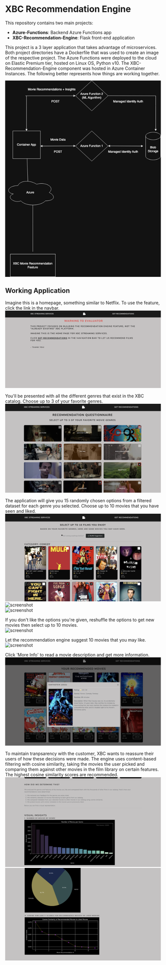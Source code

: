 # XBC Recommendation Engine  

This repository contains two main projects:  

- **Azure-Functions**: Backend Azure Functions app  
- **XBC-Recommendation-Engine**: Flask front-end application  

This project is a 3 layer application that takes advantage of microservices. Both project directories have a Dockerfile that was used to create an image of the respective project. The Azure Functions were deployed to the cloud on Elastic Premium tier, hosted on Linux OS, Python v10.  The XBC-Recommendation-Engine component was hosted in Azure Container Instances.  The following better represents how things are working together.  

![screenshot](/XBC-Recommendation-Engine/screenshots/XBC-Movie-Rec.drawio.png)  

## Working Application  

Imagine this is a homepage, something similar to Netflix. To use the feature, click the link in the navbar.  
![screenshot](/XBC-Recommendation-Engine/screenshots/homepage.png)  

You'll be presented with all the different genres that exist in the XBC catalog. Choose up to 3 of your favorite genres.  
![screenshot](/XBC-Recommendation-Engine/screenshots/genre_selection.png)  

The application will give you 15 randomly chosen options from a filtered dataset for each genre you selected. Choose up to 10 movies that you have seen and liked.  
![screenshot](/XBC-Recommendation-Engine/screenshots/movie_selection.png)  
![screenshot](/XBC-Recommendation-Engine/screenshots/movie_selection2.png)  
![screenshot](/XBC-Recommendation-Engine/screenshots/movie_selection3.png)  

If you don't like the options you're given, reshuffle the options to get new movies then select up to 10 movies.  
![screenshot](/XBC-Recommendation-Engine/screenshots/shuffle.png)  

Let the recommendation engine suggest 10 movies that you may like.  
![screenshot](/XBC-Recommendation-Engine/screenshots/movie_recommendations.png)  

Click 'More Info' to read a movie description and get more information.  
![screenshot](/XBC-Recommendation-Engine/screenshots/more_info.png)

To maintain tranpsarency with the customer, XBC wants to reassure their users of how these decisions were made. The engine uses content-based filtering with cosine similarity, taking the movies the user picked and comparing them against other movies in the film library on certain features.  The highest cosine similarity scores are recommended.  
![screenshot](/XBC-Recommendation-Engine/screenshots/insights.png)  
![screenshot](/XBC-Recommendation-Engine/screenshots/insights2.png)  